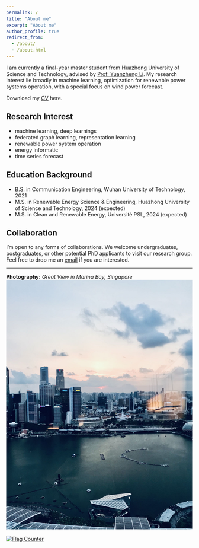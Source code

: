 ```yaml
---
permalink: /
title: "About me"
excerpt: "About me"
author_profile: true
redirect_from: 
  - /about/
  - /about.html
---
```


I am currently a final-year master student from Huazhong University of Science and Technology, advised by [Prof. Yuanzheng Li](https://ieeexplore.ieee.org/author/37085523933). My research interest lie broadly in machine learning, optimization for renewable power systems operation, with a special focus on wind power forecast.

<!-- Recently, I am developing structured neural network-based controllers with provably guarantees on stability and steady-state efficiency for large-scale systems. I’m also working on efficient algorithums to overcome the challenges on sample complexity and explorations in learning for real-world applications (e.g., power systems). -->

<i class="fa fa-download" aria-hidden="true"></i> Download my [CV](http://jasonmils.github.io/files/Yizhou_CV.pdf) here.

Research Interest
-----
- machine learning, deep learnings
- federated graph learning, representation learning
- renewable power system operation
- energy informatic
- time series forecast

Education Background
-----
* B.S. in Communication Engineering, Wuhan University of Technology, 2021
* M.S. in Renewable Energy Science & Engineering, Huazhong University of Science and Technology, 2024 (expected)
* M.S. in Clean and Renewable Energy, Université PSL, 2024 (expected)

Collaboration
-----
I’m open to any forms of collaborations. We welcome undergraduates, postgraduates, or other potential PhD applicants to visit our research group. Feel free to drop me an [email](jasondean910@outlook.com) if you are interested.

------
**Photography:**
*Great View in Marina Bay, Singapore*
![Great View in Marina Bay, Singapore](/images/singapore.jpg)


<head> 
    <script defer src="https://use.fontawesome.com/releases/v5.0.13/js/all.js"></script> 
    <script defer src="https://use.fontawesome.com/releases/v5.0.13/js/v4-shims.js"></script> 
</head> 
<link rel="stylesheet" href="https://use.fontawesome.com/releases/v5.0.13/css/all.css">

<a href="https://info.flagcounter.com/jgt8"><img src="https://s01.flagcounter.com/count2/jgt8/bg_FFFFFF/txt_000000/border_CCCCCC/columns_4/maxflags_12/viewers_0/labels_1/pageviews_1/flags_0/percent_0/" alt="Flag Counter" border="0"></a>